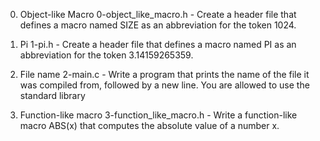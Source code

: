0. Object-like Macro 
	0-object_like_macro.h - Create a header file that defines a macro named SIZE as an abbreviation for the token 1024.

1. Pi 
	1-pi.h - Create a header file that defines a macro named PI as an abbreviation for the token 3.14159265359.

2. File name
	2-main.c - Write a program that prints the name of the file it was compiled from, followed by a new line.
	You are allowed to use the standard library

3. Function-like macro 
	3-function_like_macro.h - Write a function-like macro ABS(x) that computes the absolute value of a number x.

